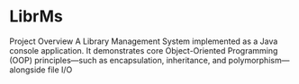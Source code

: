 # LibrMs
Project Overview  A Library Management System implemented as a Java console application. It demonstrates core Object-Oriented Programming (OOP) principles—such as encapsulation, inheritance, and polymorphism—alongside file I/O 
